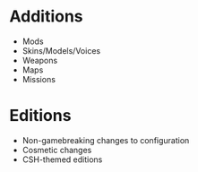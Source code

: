 # Additions #

  * Mods
  * Skins/Models/Voices
  * Weapons
  * Maps
  * Missions

# Editions #

  * Non-gamebreaking changes to configuration
  * Cosmetic changes
  * CSH-themed editions